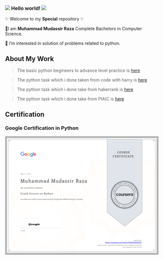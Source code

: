 ### <img src="https://github.com/mustafaali96/mustafaali96/blob/master/Assests/Hi.gif" width="29px"> Hello world!&nbsp;<img src="https://github.com/mustafaali96/mustafaali96/blob/master/Assests/Earth.gif" width="24px"> 
✨ Welcome to my **Special** repository ✨

🌱I am **Muhammad Mudassir Raza** Complete Bachelors in Computer Science.

👀 I’m interested in solution of problems related to python.

<!-- - 👋 Hi, I’m @MuhammadMudassirRaza12345
- 👀 I’m interested in ...
- 🌱 I’m currently learning ...
- 💞️ I’m looking to collaborate on ...
- 📫 How to reach me ...
 -->

## About My Work 

>The basic python begineers to advance  level practice is [here](https://github.com/MuhammadMudassirRaza12345/PYTHON-FOR-BEGINNERS#readme)

>The python task which i done taken from code with harry is [here](https://github.com/MuhammadMudassirRaza12345/Python_Practice_Code_With_Harry#readme)

>The python task which i done take from hakerrank is [here](https://github.com/MuhammadMudassirRaza12345/HackerRank#readme)

>The python task which i done take from PIAIC is [here](https://github.com/MuhammadMudassirRaza12345/Python_Assignments-PIAIC-#readme)

## Certification

### Google Certification in Python
![Google Certification in Python](https://github.com/MuhammadMudassirRaza12345/PYTHON-FOR-BEGINNERS/blob/main/images/google_crash_course_python.png?raw=true)

<!-- ## Badges

### Bronze Badge Earned For Python From Hacker Rank
--------------------------------------------------
![Bronze Badge Earned For Python From Hacker Rank](https://media-exp1.licdn.com/dms/image/sync/C4D27AQGeqa7KCXxoJQ/articleshare-shrink_800/0/1665762643255?e=1666472400&v=beta&t=QWp2qbKiiu6TVk88HOSpZice8-Bb3gfF48ICaYqAguc)
--------------------------------------------------
### Gold Badge Earned For Python From Hacker Rank
--------------------------------------------------
![Gold Badge From For Python Hacker Rank](https://media-exp1.licdn.com/dms/image/sync/C4D27AQFqswdkk0Q6AA/articleshare-shrink_800/0/1665428081532?e=1666472400&v=beta&t=lGdOy5o3fZ53wat8Iiq7RQ6PkPN_fE-gn4rcsFIowMk)
--------------------------------------------------
 -->

<!-- ## Let's Connect ---->


<!-- [![Linkedin Badge](https://img.shields.io/badge/-mudassirraza6322ab200-blue?style=flat-square&logo=Linkedin&logoColor=white&link=https://www.linkedin.com/in/mustafaali96/)](https://www.linkedin.com/in/mustafaali96/)   -->
 <!-- [![Linkedin Badge](https://img.shields.io/badge/-mudassirraza6322ab200-blue?style=flat-square&logo=Linkedin&logoColor=white&link=https://www.linkedin.com/in/mudassir-raza-6322ab200/)](https://www.linkedin.com/in/mudassir-raza-6322ab200/)   [![Facebook Badge](https://img.shields.io/badge/-mudassir.raza.12345.96-03a57a?style=flat-square&labelColor=FFFFFF&logo=Facebook&link=https://facebook.com/mudassir.raza.12345)](https://facebook.com/mudassir.raza.12345)   [![Gmail Badge](https://img.shields.io/badge/-786mudassirraza@gmail.com-c14438?style=flat-square&logo=Gmail&logoColor=white&link=mailto:786mudassirraza@gmail.com)](mailto:786mudassirraza@gmail.com)   -->

<!---
MuhammadMudassirRaza12345/MuhammadMudassirRaza12345 is a ✨ special ✨ repository because its `README.md` (this file) appears on your GitHub profile.
You can click the Preview link to take a look at your changes.
--->
